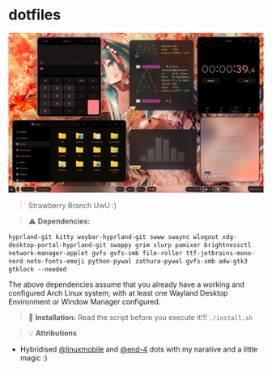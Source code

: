 # dotfiles

![alt text](images/rice.png "Rice")

> Strawberry Branch UwU :)

> :warning: **Dependencies:**

```
hyprland-git kitty waybar-hyprland-git swww swaync wlogout xdg-desktop-portal-hyprland-git swappy grim slurp pamixer brightnessctl network-manager-applet gvfs gvfs-smb file-roller ttf-jetbrains-mono-nerd noto-fonts-emoji python-pywal zathura-pywal gvfs-smb adw-gtk3 gtklock --needed
```
The above dependencies assume that you already have a working and configured Arch Linux system, with at least one Wayland Desktop Environment or Window Manager configured.

> :memo: **Installation:**
Read the script before you execute it!!!
`./install.sh`

> :bulb: **Attributions**

- Hybridised [@linuxmobile](https://github.com/linuxmobile) and [@end-4](https://github.com/end-4) dots with my narative and a little magic :)
